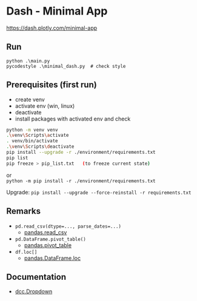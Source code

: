 # Dash - Minimal App

<https://dash.plotly.com/minimal-app>

## Run

```shell
python .\main.py
pycodestyle .\minimal_dash.py  # check style
```

## Prerequisites (first run)

- create venv
- activate env (win, linux)
- deactivate
- install packages with activated env and check

```bash
python -m venv venv
.\venv\Scripts\activate
. venv/bin/activate   
.\venv\Scripts\deactivate
pip install --upgrade -r ./environment/requirements.txt
pip list
pip freeze > pip_list.txt   (to freeze current state)
```

or  
`python -m pip install -r ./environment/requirements.txt`

Upgrade:
`pip install --upgrade --force-reinstall -r requirements.txt`

## Remarks

- `pd.read_csv(dtype=..., parse_dates=...)`
  - [pandas.read_csv](https://pandas.pydata.org/docs/reference/api/pandas.read_csv.html)
- `pd.DataFrame.pivot_table()`
  - [pandas.pivot_table](https://pandas.pydata.org/pandas-docs/stable/reference/api/pandas.pivot_table.html)
- `df.loc[]`
  - [pandas.DataFrame.loc](https://pandas.pydata.org/docs/reference/api/pandas.DataFrame.loc.html)

## Documentation

- [dcc.Dropdown](https://dash.plotly.com/dash-core-components/dropdown)
